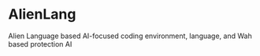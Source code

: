 # AlienLang
Alien Language based AI-focused coding environment, language, and Wah based protection AI
